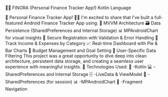 📱💸
FINORA (Personal Finance Tracker App!)
Kotlin Language

🚀 Personal Finance Tracker App! 
📱💸 I'm excited to share that I’ve built a full-featured Android Finance Tracker App using: 
🧠 MVVM Architecture 
🗃 Data Persistence (SharedPreferences and Internal Storage) 
📊 MPAndroidChart for visual insights 
🔐 Secure Registration with Validation & Error Handling 
📅 Track Income & Expenses by Category 
📈 Real-time Dashboard with Pie & Bar Charts 
🎯 Budget Management and Goal Setting 
📂 User-Specific Data Filtering This project was a great opportunity to dive deep into clean architecture, persistent data storage, and creating a seamless user experience with meaningful insights. 
🔗 Technologies Used: 
📱 -Kotlin 
💻 -SharedPreferences and Internal Storage 
🗄  -LiveData & ViewModel 
🧩 -SharedPreferences (for session) 
📊 -MPAndroidChart 
🔄 -Fragment Navigation 
